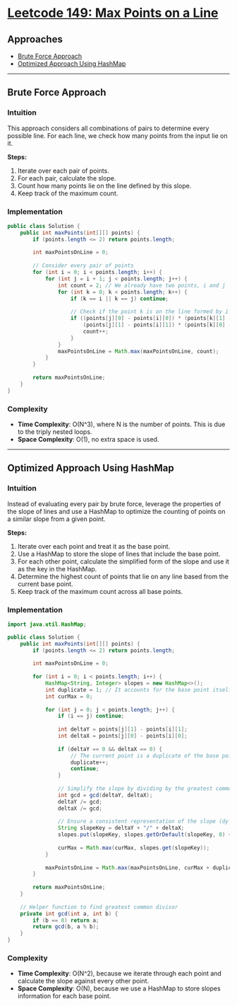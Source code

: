 # [Leetcode 149: Max Points on a Line](https://leetcode.com/problems/max-points-on-a-line/)

## Approaches
- [Brute Force Approach](#brute-force-approach)
- [Optimized Approach Using HashMap](#optimized-approach-using-hashmap)

---

## Brute Force Approach

### Intuition
This approach considers all combinations of pairs to determine every possible line. For each line, we check how many points from the input lie on it.

**Steps:**
1. Iterate over each pair of points.
2. For each pair, calculate the slope.
3. Count how many points lie on the line defined by this slope.
4. Keep track of the maximum count.

### Implementation

```java
public class Solution {
    public int maxPoints(int[][] points) {
        if (points.length <= 2) return points.length;
        
        int maxPointsOnLine = 0;
        
        // Consider every pair of points
        for (int i = 0; i < points.length; i++) {
            for (int j = i + 1; j < points.length; j++) {
                int count = 2; // We already have two points, i and j
                for (int k = 0; k < points.length; k++) {
                    if (k == i || k == j) continue;
                    
                    // Check if the point k is on the line formed by i and j
                    if ((points[j][0] - points[i][0]) * (points[k][1] - points[i][1]) ==
                        (points[j][1] - points[i][1]) * (points[k][0] - points[i][0])) {
                        count++;
                    }
                }
                maxPointsOnLine = Math.max(maxPointsOnLine, count);
            }
        }
        
        return maxPointsOnLine;
    }
}
```

### Complexity
- **Time Complexity**: O(N^3), where N is the number of points. This is due to the triply nested loops.
- **Space Complexity**: O(1), no extra space is used.

---

## Optimized Approach Using HashMap

### Intuition
Instead of evaluating every pair by brute force, leverage the properties of the slope of lines and use a HashMap to optimize the counting of points on a similar slope from a given point.

**Steps:**
1. Iterate over each point and treat it as the base point.
2. Use a HashMap to store the slope of lines that include the base point.
3. For each other point, calculate the simplified form of the slope and use it as the key in the HashMap.
4. Determine the highest count of points that lie on any line based from the current base point.
5. Keep track of the maximum count across all base points.

### Implementation

```java
import java.util.HashMap;

public class Solution {
    public int maxPoints(int[][] points) {
        if (points.length <= 2) return points.length;
        
        int maxPointsOnLine = 0;
        
        for (int i = 0; i < points.length; i++) {
            HashMap<String, Integer> slopes = new HashMap<>();
            int duplicate = 1; // It accounts for the base point itself
            int curMax = 0;
            
            for (int j = 0; j < points.length; j++) {
                if (i == j) continue;
                
                int deltaY = points[j][1] - points[i][1];
                int deltaX = points[j][0] - points[i][0];
                
                if (deltaY == 0 && deltaX == 0) {
                    // The current point is a duplicate of the base point
                    duplicate++;
                    continue;
                }
                
                // Simplify the slope by dividing by the greatest common divisor
                int gcd = gcd(deltaY, deltaX);
                deltaY /= gcd;
                deltaX /= gcd;
                
                // Ensure a consistent representation of the slope (dy between a line of identical x coordinates)
                String slopeKey = deltaY + "/" + deltaX;
                slopes.put(slopeKey, slopes.getOrDefault(slopeKey, 0) + 1);
                
                curMax = Math.max(curMax, slopes.get(slopeKey));
            }
            
            maxPointsOnLine = Math.max(maxPointsOnLine, curMax + duplicate);
        }
        
        return maxPointsOnLine;
    }
    
    // Helper function to find greatest common divisor
    private int gcd(int a, int b) {
        if (b == 0) return a;
        return gcd(b, a % b);
    }
}
```

### Complexity
- **Time Complexity**: O(N^2), because we iterate through each point and calculate the slope against every other point.
- **Space Complexity**: O(N), because we use a HashMap to store slopes information for each base point.

